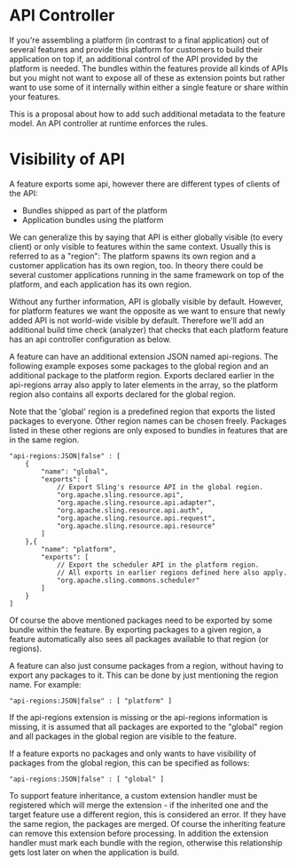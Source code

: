 # API Controller

If you're assembling a platform (in contrast to a final application) out of several features and provide this platform for customers to build their application on top if, an additional control of the API provided by the platform is needed. The bundles within the features provide all kinds of APIs but you might not want to expose all of these as extension points but rather want to use some of it internally within either a single feature or share within your features.

This is a proposal about how to add such additional metadata to the feature model. An API controller at runtime enforces the rules.

# Visibility of API

A feature exports some api, however there are different types of clients of the API:

* Bundles shipped as part of the platform
* Application bundles using the platform

We can generalize this by saying that API is either globally visible (to every client) or only visible to features within the same context. Usually this is referred to as a "region": The platform spawns its own region and a customer application has its own region, too. In theory there could be several customer applications running in the same framework on top of the platform, and each application has its own region.

Without any further information, API is globally visible by default. However, for platform features we want the opposite as we want to ensure that newly added API is not world-wide visible by default. Therefore we'll add an additional build time check (analyzer) that checks that each platform feature has an api controller configuration as below.

A feature can have an additional extension JSON named api-regions. The following example exposes some packages to the global region and an additional package to the platform region. Exports declared earlier in the api-regions array also apply to later elements in the array, so the platform region also contains all exports declared for the global region.

Note that the 'global' region is a predefined region that exports the listed packages to everyone. Other region names can be chosen freely. Packages listed in these other regions are only exposed to bundles in features that are in the same region.

    "api-regions:JSON|false" : [
        {
            "name": "global",
            "exports": [
                // Export Sling's resource API in the global region.
                "org.apache.sling.resource.api",
                "org.apache.sling.resource.api.adapter",
                "org.apache.sling.resource.api.auth",
                "org.apache.sling.resource.api.request",
                "org.apache.sling.resource.api.resource"
            ]
        },{
            "name": "platform",
            "exports": [
                // Export the scheduler API in the platform region.
                // All exports in earlier regions defined here also apply.
                "org.apache.sling.commons.scheduler"
            ]
        }
    ]

Of course the above mentioned packages need to be exported by some bundle within the feature.
By exporting packages to a given region, a feature automatically also sees all packages available to that region (or regions).

A feature can also just consume packages from a region, without having to export any packages to it. This can be done by just mentioning the region name. For example:

    "api-regions:JSON|false" : [ "platform" ]

If the api-regions extension is missing or the api-regions information is missing, it is assumed that all packages are exported to the "global" region and all packages in the global region are visible to the feature.

If a feature exports no packages and only wants to have visibility of packages from the global region, this can be specified as follows:
    
    "api-regions:JSON|false" : [ "global" ]

To support feature inheritance, a custom extension handler must be registered which will merge the extension - if the inherited one and the target feature use a different region, this is considered an error. If they have the same region, the packages are merged. Of course the inheriting feature can remove this extension before processing. In addition the extension handler must mark each bundle with the region, otherwise this relationship gets lost later on when the application is build.
